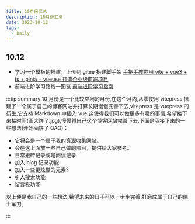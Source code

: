 ```yaml
---
title: 10月份汇总
description: 10月份汇总
date: 2023-10-12
tags:
  - Daily
---
```


## 10.12

- 学习一个模板的搭建，上传到 gitee 搭建脚手架 [手把手教你用 vite + vue3 + ts + pinia + vueuse 打造企业级前端项目](https://juejin.cn/post/7079785777692934174#heading-11)
- 前端进阶学习路线一图览 [前端进阶学习指南](https://www.processon.com/view/link/61c53fb31efad45a2b42afd9#map)

:::tip summary
10 月份是一个比较空闲的月份,在这个月内,从零使用 vitepress 搭建了一个属于自己的博客网站并打算长期慢慢完善下去,vitepress 是 vuepress 的衍生,它支持 Markdown 中插入 vue,这使得我们可以做更多有趣的事情,希望接下来抽时间(画大饼了.jpg),慢慢将自己这个博客网站完善下去,下面是我接下来的一些想法(开始画饼了 QAQ)：

- 它将会是一个属于我的资源收集网站。
- 会在这上面放一些自己做的项目，提供给大家参考。
- 日常搬砖记录或是阅读记录
- 加入 blog 记录功能
- 加入一些更炫酷的元素?
- 引入搜索功能
- 留言板功能

以上便是我自己的一些想法,希望未来的日子可以一步步完善,打磨成属于自己的瑞士军刀。

:::
